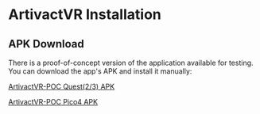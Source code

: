 # ArtivactVR Installation

## APK Download

There is a proof-of-concept version of the application available for testing.
You can download the app's APK and install it manually:

[ArtivactVR-POC Quest(2/3) APK](https://www.arassec.com/downloads/ArtivactVR-Quest_POC.apk)

[ArtivactVR-POC Pico4 APK](https://www.arassec.com/downloads/ArtivactVR-Pico4_POC.apk)
